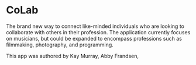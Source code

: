 # CoLab
The brand new way to connect like-minded individuals who are looking to collaborate with others in their profession. The application currently focuses on musicians, but could be expanded to encompass professions such as filmmaking, photography, and programming.

This app was authored by Kay Murray, Abby Frandsen, 

